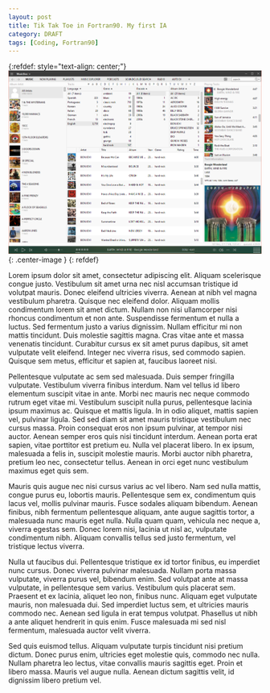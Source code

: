 ```yaml
---
layout: post
title: Tik Tak Toe in Fortran90. My first IA
category: DRAFT
tags: [Coding, Fortran90]
---
```

{:refdef: style="text-align: center;"}
![Musicbee Screenshot](/images/Posts/2021/2021-06-12_Image1.png){: .center-image }
{: refdef}

Lorem ipsum dolor sit amet, consectetur adipiscing elit. Aliquam scelerisque congue justo. Vestibulum sit amet urna nec nisl accumsan tristique id volutpat mauris. Donec eleifend ultricies viverra. Aenean at nibh vel magna vestibulum pharetra. Quisque nec eleifend dolor. Aliquam mollis condimentum lorem sit amet dictum. Nullam non nisi ullamcorper nisi rhoncus condimentum et non ante. Suspendisse fermentum et nulla a luctus. Sed fermentum justo a varius dignissim. Nullam efficitur mi non mattis tincidunt. Duis molestie sagittis magna. Cras vitae ante et massa venenatis tincidunt. Curabitur cursus ex sit amet purus dapibus, sit amet vulputate velit eleifend. Integer nec viverra risus, sed commodo sapien. Quisque sem metus, efficitur et sapien at, faucibus laoreet nisi.

Pellentesque vulputate ac sem sed malesuada. Duis semper fringilla vulputate. Vestibulum viverra finibus interdum. Nam vel tellus id libero elementum suscipit vitae in ante. Morbi nec mauris nec neque commodo rutrum eget vitae mi. Vestibulum suscipit nulla purus, pellentesque lacinia ipsum maximus ac. Quisque et mattis ligula. In in odio aliquet, mattis sapien vel, pulvinar ligula. Sed sed diam sit amet mauris tristique vestibulum nec cursus massa. Proin consequat eros non ipsum pulvinar, at tempor nisi auctor. Aenean semper eros quis nisi tincidunt interdum. Aenean porta erat sapien, vitae porttitor est pretium eu. Nulla vel placerat libero. In ex ipsum, malesuada a felis in, suscipit molestie mauris. Morbi auctor nibh pharetra, pretium leo nec, consectetur tellus. Aenean in orci eget nunc vestibulum maximus eget quis sem.

Mauris quis augue nec nisi cursus varius ac vel libero. Nam sed nulla mattis, congue purus eu, lobortis mauris. Pellentesque sem ex, condimentum quis lacus vel, mollis pulvinar mauris. Fusce sodales aliquam bibendum. Aenean finibus, nibh fermentum pellentesque aliquam, ante augue sagittis tortor, a malesuada nunc mauris eget nulla. Nulla quam quam, vehicula nec neque a, viverra egestas sem. Donec lorem nisi, lacinia ut nisl ac, vulputate condimentum nibh. Aliquam convallis tellus sed justo fermentum, vel tristique lectus viverra.

Nulla ut faucibus dui. Pellentesque tristique ex id tortor finibus, eu imperdiet nunc cursus. Donec viverra pulvinar malesuada. Nullam porta massa vulputate, viverra purus vel, bibendum enim. Sed volutpat ante at massa vulputate, in pellentesque sem varius. Vestibulum quis placerat sem. Praesent et ex lacinia, aliquet leo non, finibus nunc. Aliquam eget vulputate mauris, non malesuada dui. Sed imperdiet luctus sem, et ultricies mauris commodo nec. Aenean sed ligula in erat tempus volutpat. Phasellus ut nibh a ante aliquet hendrerit in quis enim. Fusce malesuada mi sed nisl fermentum, malesuada auctor velit viverra.

Sed quis euismod tellus. Aliquam vulputate turpis tincidunt nisi pretium dictum. Donec purus enim, ultricies eget molestie quis, commodo nec nulla. Nullam pharetra leo lectus, vitae convallis mauris sagittis eget. Proin et libero massa. Mauris vel augue nulla. Aenean dictum sagittis velit, id dignissim libero pretium vel. 